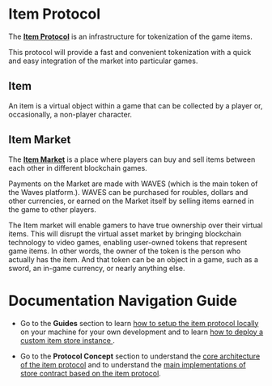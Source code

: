 # Item Protocol

The [**Item Protocol**](/protocol-concept/core.md) is an infrastructure for tokenization of the game items.

This protocol will provide a fast and convenient tokenization with a quick and easy integration of the market into particular games.

## Item

An item is a virtual object within a game that can be collected by a player or, occasionally, a non-player character.

## Item Market

The [**Item Market**](https://item.market) is a place where players can buy and sell items between each other in different blockchain games.

Payments on the Market are made with WAVES (which is the main token of the Waves platform.). WAVES can be purchased for roubles, dollars and other currencies, or earned on the Market itself by selling items earned in the game to other players.

The Item market will enable gamers to have true ownership over their virtual items. This will disrupt the virtual asset market by bringing blockchain technology to video games, enabling user-owned tokens that represent game items. In other words, the owner of the token is the person who actually has the item. And that token can be an object in a game, such as a sword, an in-game currency, or nearly anything else.

# Documentation Navigation Guide

* Go to the **Guides** section to learn [how to setup the item protocol locally](../guides/setup-local-item-protocol.md) on your machine for your own development and to learn [how to deploy a custom item store instance ](/guides/deploy-custom-item-store-instance.md).

* Go to the **Protocol Concept** section to understand the [core architecture of the item protocol](../protocol-concept/core.md) and to understand the [main implementations of store contract based on the item protocol](docs/protocol-concept/store.md).
